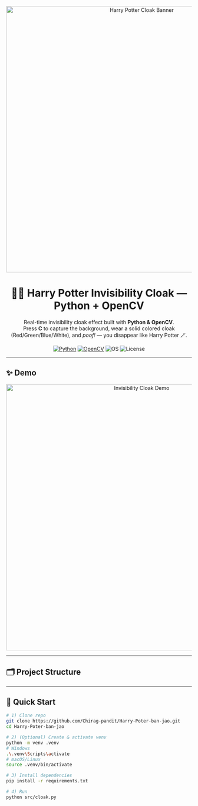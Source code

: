 <!--
README for: https://github.com/Chirag-pandit/Harry-Poter-ban-jao
Tip: Add your GIFs/PNGs in /assets before pushing:
- assets/harry-title.gif       (banner/hero animation)
- assets/harry-cloak-demo.gif  (screen capture of cloak effect)
-->

<div align="center">
  <img src="assets/harry-title.gif" alt="Harry Potter Cloak Banner" width="720" />
  <h1>🧙‍♂️ Harry Potter Invisibility Cloak — Python + OpenCV</h1>

  <p>
    Real-time invisibility cloak effect built with <b>Python & OpenCV</b>.<br/>
    Press <b>C</b> to capture the background, wear a solid colored cloak (Red/Green/Blue/White), 
    and <i>poof!</i> — you disappear like Harry Potter 🪄.
  </p>

  <!-- Badges -->
  <p>
    <a href="https://www.python.org/"><img src="https://img.shields.io/badge/Python-3.8%2B-3776AB?logo=python&logoColor=white" alt="Python"></a>
    <a href="https://opencv.org/"><img src="https://img.shields.io/badge/OpenCV-4.x-5C3EE8?logo=opencv&logoColor=white" alt="OpenCV"></a>
    <img src="https://img.shields.io/badge/OS-Windows%20%7C%20macOS%20%7C%20Linux-informational" alt="OS">
    <img src="https://img.shields.io/badge/License-MIT-success" alt="License">
  </p>
</div>

---

## ✨ Demo

<p align="center">
  <img src="assets/harry-cloak-demo.gif" alt="Invisibility Cloak Demo" width="720"/>
</p>

---

## 🗂️ Project Structure


---

## 🚀 Quick Start

```bash
# 1) Clone repo
git clone https://github.com/Chirag-pandit/Harry-Poter-ban-jao.git
cd Harry-Poter-ban-jao

# 2) (Optional) Create & activate venv
python -m venv .venv
# Windows
.\.venv\Scripts\activate
# macOS/Linux
source .venv/bin/activate

# 3) Install dependencies
pip install -r requirements.txt

# 4) Run
python src/cloak.py

